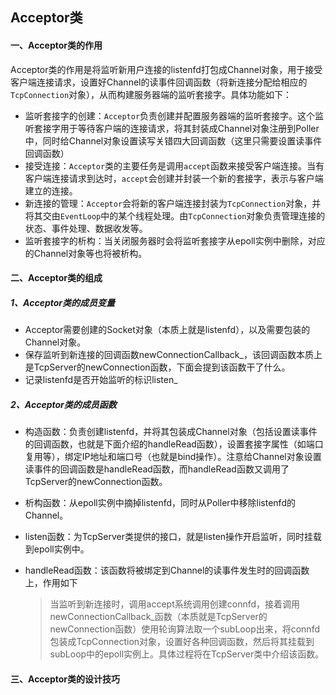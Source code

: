 ## Acceptor类

#### 一、Acceptor类的作用

Acceptor类的作用是将监听新用户连接的listenfd打包成Channel对象，用于接受客户端连接请求，设置好Channel的读事件回调函数（将新连接分配给相应的`TcpConnection`对象），从而构建服务器端的监听套接字。具体功能如下：

* 监听套接字的创建：`Acceptor`负责创建并配置服务器端的监听套接字。这个监听套接字用于等待客户端的连接请求，将其封装成Channel对象注册到Poller中，同时给Channel对象设置读写关错四大回调函数（这里只需要设置读事件回调函数）
* 接受连接：`Acceptor`类的主要任务是调用`accept`函数来接受客户端连接。当有客户端连接请求到达时，`accept`会创建并封装一个新的套接字，表示与客户端建立的连接。
* 新连接的管理：`Acceptor`会将新的客户端连接封装为`TcpConnection`对象，并将其交由`EventLoop`中的某个线程处理。由`TcpConnection`对象负责管理连接的状态、事件处理、数据收发等。
* 监听套接字的析构：当关闭服务器时会将监听套接字从epoll实例中删除，对应的Channel对象等也将被析构。

#### 二、Acceptor类的组成

##### 1、Acceptor类的成员变量

* Acceptor需要创建的Socket对象（本质上就是listenfd），以及需要包装的Channel对象。
* 保存监听到新连接的回调函数newConnectionCallback\_，该回调函数本质上是TcpServer的newConnection函数，下面会提到该函数干了什么。
* 记录listenfd是否开始监听的标识listen\_

##### 2、Acceptor类的成员函数

* 构造函数：负责创建listenfd，并将其包装成Channel对象（包括设置读事件的回调函数，也就是下面介绍的handleRead函数），设置套接字属性（如端口复用等），绑定IP地址和端口号（也就是bind操作）。注意给Channel对象设置读事件的回调函数是handleRead函数，而handleRead函数又调用了TcpServer的newConnection函数。

* 析构函数：从epoll实例中摘掉listenfd，同时从Poller中移除listenfd的Channel。

* listen函数：为TcpServer类提供的接口，就是listen操作开启监听，同时挂载到epoll实例中。

* handleRead函数：该函数将被绑定到Channel的读事件发生时的回调函数上，作用如下

  > 当监听到新连接时，调用accept系统调用创建connfd，接着调用newConnectionCallback\_函数（本质就是TcpServer的newConnection函数）使用轮询算法取一个subLoop出来，将connfd包装成TcpConnection对象，设置好各种回调函数，然后将其挂载到subLoop中的epoll实例上。具体过程将在TcpServer类中介绍该函数。

#### 三、Acceptor类的设计技巧

